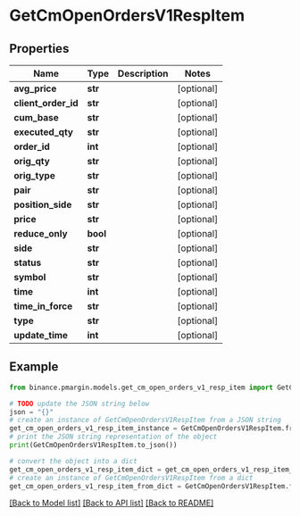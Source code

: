 # GetCmOpenOrdersV1RespItem


## Properties

Name | Type | Description | Notes
------------ | ------------- | ------------- | -------------
**avg_price** | **str** |  | [optional] 
**client_order_id** | **str** |  | [optional] 
**cum_base** | **str** |  | [optional] 
**executed_qty** | **str** |  | [optional] 
**order_id** | **int** |  | [optional] 
**orig_qty** | **str** |  | [optional] 
**orig_type** | **str** |  | [optional] 
**pair** | **str** |  | [optional] 
**position_side** | **str** |  | [optional] 
**price** | **str** |  | [optional] 
**reduce_only** | **bool** |  | [optional] 
**side** | **str** |  | [optional] 
**status** | **str** |  | [optional] 
**symbol** | **str** |  | [optional] 
**time** | **int** |  | [optional] 
**time_in_force** | **str** |  | [optional] 
**type** | **str** |  | [optional] 
**update_time** | **int** |  | [optional] 

## Example

```python
from binance.pmargin.models.get_cm_open_orders_v1_resp_item import GetCmOpenOrdersV1RespItem

# TODO update the JSON string below
json = "{}"
# create an instance of GetCmOpenOrdersV1RespItem from a JSON string
get_cm_open_orders_v1_resp_item_instance = GetCmOpenOrdersV1RespItem.from_json(json)
# print the JSON string representation of the object
print(GetCmOpenOrdersV1RespItem.to_json())

# convert the object into a dict
get_cm_open_orders_v1_resp_item_dict = get_cm_open_orders_v1_resp_item_instance.to_dict()
# create an instance of GetCmOpenOrdersV1RespItem from a dict
get_cm_open_orders_v1_resp_item_from_dict = GetCmOpenOrdersV1RespItem.from_dict(get_cm_open_orders_v1_resp_item_dict)
```
[[Back to Model list]](../README.md#documentation-for-models) [[Back to API list]](../README.md#documentation-for-api-endpoints) [[Back to README]](../README.md)


